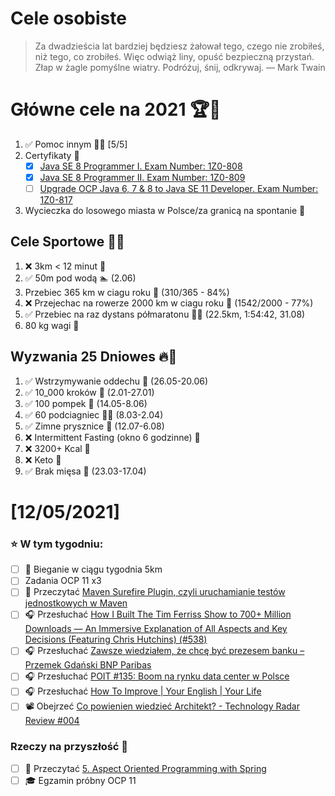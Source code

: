 Cele osobiste
==============
> Za dwadzieścia lat bardziej będziesz żałował tego, czego nie zrobiłeś, niż tego, co zrobiłeś. Więc odwiąż liny, opuść bezpieczną przystań. Złap w żagle pomyślne wiatry. Podróżuj, śnij, odkrywaj.
> — Mark Twain

# Główne cele na 2021 🏆🥇
1. ✅ Pomoc innym 🧚‍♂️ [5/5]
2. Certyfikaty 📜
   - [x] [Java SE 8 Programmer I. Exam Number: 1Z0-808](https://education.oracle.com/es/java-se-8-programmer-ii/pexam_1Z0-808)
   - [x] [Java SE 8 Programmer II. Exam Number: 1Z0-809](https://education.oracle.com/es/java-se-8-programmer-ii/pexam_1Z0-809)
   - [ ]  [Upgrade OCP Java 6, 7 & 8 to Java SE 11 Developer. Exam Number: 1Z0-817](https://education.oracle.com/upgrade-ocp-java-6-7-8-to-java-se-11-developer/pexam_1Z0-817)
3. Wycieczka do losowego miasta w Polsce/za granicą na spontanie 🚙

## Cele Sportowe 💪🥈
1. ❌ 3km < 12 minut 👟
2. ✅ 50m pod wodą 🏊 (2.06)
3. Przebiec 365 km w ciagu roku 🏃 (310/365 - 84%)
4. ❌ Przejechac na rowerze 2000 km w ciagu roku 🚴 (1542/2000 - 77%)
5. ✅ Przebiec na raz dystans półmaratonu 🏃‍♀️ (22.5km, 1:54:42, 31.08)
6. 80 kg wagi 💪

## Wyzwania 25 Dniowes 🔥🥉
1. ✅ Wstrzymywanie oddechu 🧘 (26.05-20.06)
2. ✅ 10_000 kroków 🦶 (2.01-27.01)
3. ✅ 100 pompek 🙇 (14.05-8.06)
4. ✅ 60 podciagniec 🏋️‍♂️ (8.03-2.04)
5. ✅ Zimne prysznice 🚿 (12.07-6.08)
6. ❌ Intermittent Fasting (okno 6 godzinne) 🥪
7. ❌ 3200+ Kcal 🍌
8. ❌ Keto 🥑
9. ✅ Brak mięsa 🍎 (23.03-17.04)

# [12/05/2021]
### ⭐ W tym tygodniu:
- [ ] 🏃 Bieganie w ciągu tygodnia 5km
- [ ] Zadania OCP 11 x3
- [ ] 📗 Przeczytać [Maven Surefire Plugin, czyli uruchamianie testów jednostkowych w Maven](https://devcezz.pl/2021/12/01/maven-surefire-plugin-czyli-uruchamianie-testow-jednostkowych-w-maven/) 
- [ ] 🎧 Przesłuchać [How I Built The Tim Ferriss Show to 700+ Million Downloads — An Immersive Explanation of All Aspects and Key Decisions (Featuring Chris Hutchins) (#538)](https://tim.blog/2021/10/14/how-i-built-the-tim-ferriss-show-podcast/https://tim.blog/2021/10/14/how-i-built-the-tim-ferriss-show-podcast/)
- [ ] 🎧 Przesłuchać [Zawsze wiedziałem, że chcę być prezesem banku – Przemek Gdański BNP Paribas](https://zaprojektujswojezycie.pl/zawsze-wiedzialem-ze-chce-byc-prezesem-banku-przemek-gdanski-bnp-paribas/)
- [ ] 🎧 Przesłuchać [POIT #135: Boom na rynku data center w Polsce](https://porozmawiajmyoit.pl/poit-135-boom-na-rynku-data-center-w-polsce/)
- [ ] 🎧 Przesłuchać [How To Improve | Your English | Your Life](https://youtu.be/CWHUuNKkXkg)
- [ ] 📽️ Obejrzeć [Co powienien wiedzieć Architekt? - Technology Radar Review #004](https://youtu.be/SOkzG5RhGyU)

### Rzeczy na przyszłość 🏅
- [ ] 📗 Przeczytać [5. Aspect Oriented Programming with Spring](https://docs.spring.io/spring-framework/docs/current/reference/html/core.html#aop)
- [ ] 🎓 Egzamin próbny OCP 11
